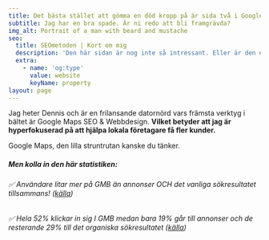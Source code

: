 ```yaml
---
title: Det bästa stället att gömma en död kropp på är sida två i Google.
subtitle: Jag har en bra spade. Är ni redo att bli framgrävda?
img_alt: Portrait of a man with beard and mustache
seo:
  title: SEOmetoden | Kort om mig
  description: 'Den här sidan är nog inte så intressant. Eller är den det? '
  extra:
    - name: 'og:type'
      value: website
      keyName: property
layout: page
---
```

Jag heter Dennis och är en frilansande datornörd vars främsta verktyg i bältet är Google Maps SEO & Webbdesign. **Vilket betyder att
jag är hyperfokuserad på att hjälpa lokala företagare få fler kunder.**

Google Maps, den lilla struntrutan kanske du tänker.

##### Men kolla in den här statistiken:

###### :white_check_mark: Användare litar mer på GMB än annonser OCH det vanliga sökresultatet tillsammans! ([källa](www.google.com))

###### :white_check_mark: Hela 52% klickar in sig I GMB medan bara 19% går till annonser och de resterande 29% till det organiska sökresultatet ([källa](www.google.com))
